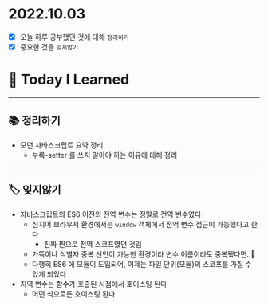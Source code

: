 # 2022.10.03

- [x]  오늘 하루 공부했던 것에 대해 `정리하기`
- [x]  중요한 것을 `잊지않기`

# 🚩 Today I Learned

---

## 📚 정리하기

- 모던 자바스크립트 요약 정리
    - 부록-setter 를 쓰지 말아야 하는 이유에 대해 정리

---

## 🏷 잊지않기

- 자바스크립트의 ES6 이전의 전역 변수는 정말로 전역 변수였다
    - 심지어 브라우저 환경에서는 `window` 객체에서 전역 변수 접근이 가능했다고 한다
        - 진짜 찐으로 전역 스코프였던 것임
    - 가뜩이나 식별자 중복 선언이 가능한 환경이라 변수 이름이라도 중복됐다면..🫠
    - 다행히 ES6 에 모듈이 도입되어, 이제는 파일 단위(모듈)의 스코프를 가질 수 있게 되었다
- 지역 변수는 함수가 호출된 시점에서 호이스팅 된다
    - 어떤 식으로든 호이스팅 된다